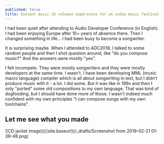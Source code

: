 ```yaml
---
published: false
title: Instant music CD release experience for an indie music festival
---
```

I had been quiet after attending to Audio Developer Conference (in English). I had been enjoying Europe after 10+ years of absence there. Then I changed something in life... I had been busy to become a songwriter.

It is surprising maybe. When I attended to ADC2018, I talked to some random people and then I shot question around, like "do you compose music?" And the answers were _mostly_ "yes".

I felt incompete. They were mostly songwriters and they were mostly developers at the same time. I wasn't. I have been developing MML (music macro language) compiler which is all about songwriting in text, but I didn't produce music with it - a lot. I did some. But it was like in 199x and then I only "ported" some old compositions to my own language. That was kind of dogfooding, but I should have done more of those. I wasn't indeed much confident with my own principles "I can compose songs with my own toolchains".



## Let me see what you made

![CD jacket image]({{site.baseurl}}/_drafts/Screenshot from 2019-02-21 01-39-48.png)
